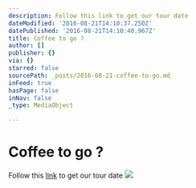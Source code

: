 ```yaml
---
description: Follow this link to get our tour date
dateModified: '2016-08-21T14:10:37.250Z'
datePublished: '2016-08-21T14:10:40.967Z'
title: Coffee to go ?
author: []
publisher: {}
via: {}
starred: false
sourcePath: _posts/2016-08-21-coffee-to-go.md
inFeed: true
hasPage: false
inNav: false
_type: MediaObject

---
```

# Coffee to go ?

Follow this [link][0] to get our tour date
![](https://the-grid-user-content.s3-us-west-2.amazonaws.com/92870b75-30a8-4efc-8810-7c4f45da0c88.png)

[0]: http://www.songkick.com/artists/8480653-espresso-from-hell "Songkick"